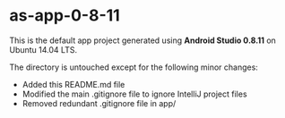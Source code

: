 # as-app-0-8-11

This is the default app project generated using **Android Studio 0.8.11** on
Ubuntu 14.04 LTS.

The directory is untouched except for the following minor changes:

- Added this README.md file
- Modified the main .gitignore file to ignore IntelliJ project files
- Removed redundant .gitignore file in app/
